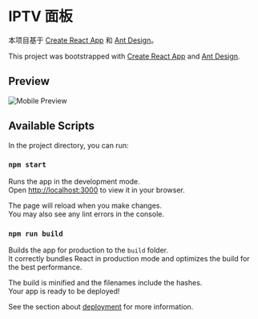 # IPTV 面板

本项目基于 [Create React App](https://reactjs.org/) 和 [Ant Design](https://ant.design/docs/react/introduce-cn)。

This project was bootstrapped with [Create React App](https://github.com/facebook/create-react-app) and [Ant Design](https://ant.design/docs/react/introduce-cn).

## Preview

![Mobile Preview](demo.gif)

## Available Scripts

In the project directory, you can run:

### `npm start`

Runs the app in the development mode.\
Open [http://localhost:3000](http://localhost:3000) to view it in your browser.

The page will reload when you make changes.\
You may also see any lint errors in the console.

### `npm run build`

Builds the app for production to the `build` folder.\
It correctly bundles React in production mode and optimizes the build for the best performance.

The build is minified and the filenames include the hashes.\
Your app is ready to be deployed!

See the section about [deployment](https://facebook.github.io/create-react-app/docs/deployment) for more information.
